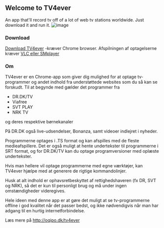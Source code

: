 ## Welcome to TV4ever

An app that'll record tv off of a lot of web tv stations worldwide. Just download it and run it.
![image](https://lh3.googleusercontent.com/W9tbaEIQ3Uy9ZMWeDTIrvjdeJepPE_S3v7LLwHfYwtxXUyCg-eNSXhcr2Td64a6A0Zqw-Y-ywQ=w640-h400-e365)

### Download
[Download TV4ever](http://tv4ever.dk)  -kræver Chrome browser.
Afspilningen af optagelserne kræver [VLC eller SMplayer](http://oqipo.dk/faa-vlc-til-at-afspille-undertekster-korrekt-altid)

### Om
TV4ever er en Chrome-app som giver dig mulighed for at optage tv-programmer og andet indhold fra understøttede websites som du så kan se forskudt. Til at begynde med gælder det programmer fra

- DR.DK/TV
- Viafree
- SVT PLAY
- NRK TV

og deres respektive børnekanaler

På DR.DK også live-udsendelser, Bonanza, samt videoer indlejret i nyheder.

Programmerne optages i .TS format og kan afspilles med de fleste medieafspillere. Det er også muligt at hente undertekster til programmerne i SRT format, og for DR.DK/TV kan du optage programversioner med oplæste undertekster.

Hvis man hellere vil optage programmerne med egne værktøjer, kan TV4ever hjælpe med at generere de rigtige kommandolinjer.

Husk at alt indhold er ophavsretbeskyttet af rettighedshaveren (fx DR, SVT og NRK), så det er kun til personligt brug og må under ingen omstændigheder videregives.

Hele ideen med denne app er at gøre det muligt at se tv-programmerne offline i god kvalitet når det passer bedst, og ikke nødvendigvis når man har adgang til en hurtig internetforbindelse.

Læs mere på http://oqipo.dk/tv4ever
